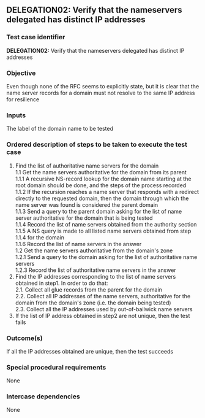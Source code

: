 ## DELEGATION02: Verify that the nameservers delegated has distinct IP addresses

### Test case identifier

**DELEGATION02:** Verify that the nameservers delegated has distinct IP addresses

### Objective

Even though none of the RFC seems to explicitly state, but it is clear that the name server records for a domain must not resolve to the same IP address for resilience

### Inputs

The label of the domain name to be tested

### Ordered description of steps to be taken to execute the test case

1. Find the list of authoritative name servers for the domain <br/>
1.1 Get the name servers authoritative for the domain from its parent <br/>
1.1.1 A recursive NS-record lookup for the domain name starting at the root domain should be done, and the steps of the process recorded <br/>
1.1.2 If the recursion reaches a name server that responds with a redirect directly to the requested domain, then the domain through which the name server was found is considered the parent domain <br/>
1.1.3 Send a query to the parent domain asking for the list of name server authoritative for the domain that is being tested <br/>
1.1.4 Record the list of name servers obtained from the authority section <br/>
1.1.5 A NS query is made to all listed name servers obtained from step 1.1.4 for the domain <br/>
1.1.6 Record the list of name servers in the answer <br/>
1.2 Get the name servers authoritative from the domain's zone <br/>
1.2.1 Send a query to the domain asking for the list of authoritative name servers<br/>
1.2.3 Record the list of authoritative name servers in the answer <br/>
2. Find the IP addresses corresponding to the list of name servers obtained in step1. In order to do that: <br/>
2.1. Collect all glue records from the parent for the domain <br/>
2.2. Collect all IP addresses of the name servers, authoritative for the domain from the domain's zone (i.e. the domain being tested) <br/>
2.3. Collect all the IP addresses used by out-of-bailwick name servers 
3. If the list of IP address obtained in step2 are not unique, then the test fails


### Outcome(s)

If all the IP addresses obtained are unique, then the test succeeds

### Special procedural requirements

None 

### Intercase dependencies

None
